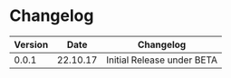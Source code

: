 # Changelog
| Version | Date | Changelog |
|---|---|---|
0.0.1 | 22.10.17  | Initial Release under BETA |
